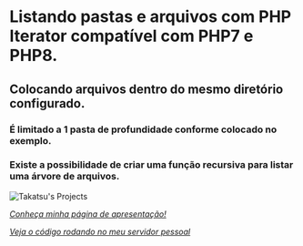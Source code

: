 # Listando pastas e arquivos com PHP Iterator compatível com PHP7 e PHP8.  
## Colocando arquivos dentro do mesmo diretório configurado.  
### É limitado a 1 pasta de profundidade conforme colocado no exemplo.  
### Existe a possibilidade de criar uma função recursiva para listar uma árvore de arquivos.

![Takatsu's Projects](https://wesleytakatsu.github.io/Pagina-Apresentacao-Pessoal/media/img/Logo-Takatsu-Projetos.png)


*[Conheça minha página de apresentação!](https://wesleytakatsu.github.io/Pagina-Apresentacao-Pessoal/)*
  
  
*[Veja o código rodando no meu servidor pessoal](http://wesleytakatsu.ddns.net:20000/PHP-Iterator-Listagem-de-arquivos-e-pastas/)*
